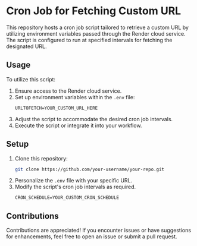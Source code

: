 # Cron Job for Fetching Custom URL

This repository hosts a cron job script tailored to retrieve a custom URL by utilizing environment variables passed through the Render cloud service. The script is configured to run at specified intervals for fetching the designated URL.

## Usage

To utilize this script:

1. Ensure access to the Render cloud service.
2. Set up environment variables within the `.env` file:
   ```
   URLTOFETCH=YOUR_CUSTOM_URL_HERE
   ```
3. Adjust the script to accommodate the desired cron job intervals.
4. Execute the script or integrate it into your workflow.

## Setup

1. Clone this repository:
   ```bash
   git clone https://github.com/your-username/your-repo.git
   ```
2. Personalize the `.env` file with your specific URL.
3. Modify the script's cron job intervals as required.
   ```
   CRON_SCHEDULE=YOUR_CUSTOM_CRON_SCHEDULE
   ```

## Contributions

Contributions are appreciated! If you encounter issues or have suggestions for enhancements, feel free to open an issue or submit a pull request.